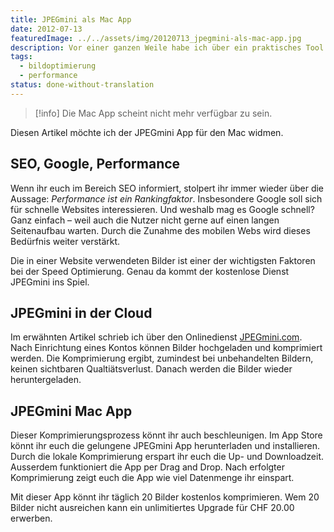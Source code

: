 ```yaml
---
title: JPEGmini als Mac App
date: 2012-07-13
featuredImage: ../../assets/img/20120713_jpegmini-als-mac-app.jpg
description: Vor einer ganzen Weile habe ich über ein praktisches Tool namens JPEGmini berichtet. JPEGmini verspricht eine verlustfreie Komprimierung. [In meinem Artikel hatte ich einige Tests](https://stebre.ch/blog/fotos-komprimieren-mithilfe-von-jpegmini) mit demselben Bild, aber verschiedener Bildqualität als Ausgangslage, durchgeführt.
tags:
  - bildoptimierung
  - performance
status: done-without-translation
---
```

> [!info] Die Mac App scheint nicht mehr verfügbar zu sein.

Diesen Artikel möchte ich der JPEGmini App für den Mac widmen.

## SEO, Google, Performance

Wenn ihr euch im Bereich SEO informiert, stolpert ihr immer wieder über die Aussage: _Performance ist ein Rankingfaktor_. Insbesondere Google soll sich für schnelle Websites interessieren. Und weshalb mag es Google schnell? Ganz einfach – weil auch die Nutzer nicht gerne auf einen langen Seitenaufbau warten. Durch die Zunahme des mobilen Webs wird dieses Bedürfnis weiter verstärkt.

Die in einer Website verwendeten Bilder ist einer der wichtigsten Faktoren bei der Speed Optimierung. Genau da kommt der kostenlose Dienst JPEGmini ins Spiel.

## JPEGmini in der Cloud

Im erwähnten Artikel schrieb ich über den Onlinedienst [JPEGmini.com](https://www.jpegmini.com/). Nach Einrichtung eines Kontos können Bilder hochgeladen und komprimiert werden. Die Komprimierung ergibt, zumindest bei unbehandelten Bildern, keinen sichtbaren Qualtiätsverlust. Danach werden die Bilder wieder heruntergeladen.

## JPEGmini Mac App

Dieser Komprimierungsprozess könnt ihr auch beschleunigen. Im App Store könnt ihr euch die gelungene JPEGmini App herunterladen und installieren. Durch die lokale Komprimierung erspart ihr euch die Up- und Downloadzeit. Ausserdem funktioniert die App per Drag and Drop. Nach erfolgter Komprimierung zeigt euch die App wie viel Datenmenge ihr einspart.

Mit dieser App könnt ihr täglich 20 Bilder kostenlos komprimieren. Wem 20 Bilder nicht ausreichen kann ein unlimitiertes Upgrade für CHF 20.00 erwerben.

